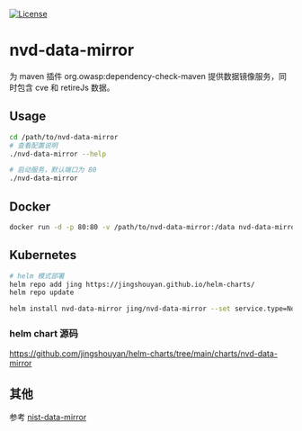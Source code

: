 [![License](https://img.shields.io/badge/license-Apache%202.0-brightgreen.svg)](License)
# nvd-data-mirror

为 maven 插件 org.owasp:dependency-check-maven 提供数据镜像服务，同时包含 cve 和 retireJs 数据。

## Usage

```bash
cd /path/to/nvd-data-mirror
# 查看配置说明
./nvd-data-mirror --help

# 启动服务，默认端口为 80
./nvd-data-mirror
```

## Docker

```bash
docker run -d -p 80:80 -v /path/to/nvd-data-mirror:/data nvd-data-mirror:latest
```

## Kubernetes


```bash
# helm 模式部署
helm repo add jing https://jingshouyan.github.io/helm-charts/
helm repo update

helm install nvd-data-mirror jing/nvd-data-mirror --set service.type=NodePort --set service.nodePort=30010

```

### helm chart 源码

https://github.com/jingshouyan/helm-charts/tree/main/charts/nvd-data-mirror

## 其他

参考 [nist-data-mirror](https://github.com/stevespringett/nist-data-mirror)
